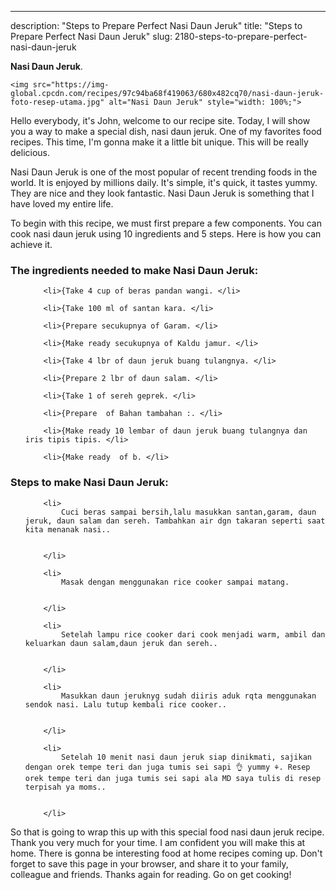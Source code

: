 ---
description: "Steps to Prepare Perfect Nasi Daun Jeruk"
title: "Steps to Prepare Perfect Nasi Daun Jeruk"
slug: 2180-steps-to-prepare-perfect-nasi-daun-jeruk

<p>
	<strong>Nasi Daun Jeruk</strong>. 
	
</p>
<p>
	
	<img src="https://img-global.cpcdn.com/recipes/97c94ba68f419063/680x482cq70/nasi-daun-jeruk-foto-resep-utama.jpg" alt="Nasi Daun Jeruk" style="width: 100%;">
	
	
</p>
<p>
	Hello everybody, it's John, welcome to our recipe site. Today, I will show you a way to make a special dish, nasi daun jeruk. One of my favorites food recipes. This time, I'm gonna make it a little bit unique. This will be really delicious.
</p>
	
<p>
	Nasi Daun Jeruk is one of the most popular of recent trending foods in the world. It is enjoyed by millions daily. It's simple, it's quick, it tastes yummy. They are nice and they look fantastic. Nasi Daun Jeruk is something that I have loved my entire life.
</p>
<p>
	
</p>

<p>
To begin with this recipe, we must first prepare a few components. You can cook nasi daun jeruk using 10 ingredients and 5 steps. Here is how you can achieve it.
</p>

<h3>The ingredients needed to make Nasi Daun Jeruk:</h3>

<ol>
	
		<li>{Take 4 cup of beras pandan wangi. </li>
	
		<li>{Take 100 ml of santan kara. </li>
	
		<li>{Prepare secukupnya of Garam. </li>
	
		<li>{Make ready secukupnya of Kaldu jamur. </li>
	
		<li>{Take 4 lbr of daun jeruk buang tulangnya. </li>
	
		<li>{Prepare 2 lbr of daun salam. </li>
	
		<li>{Take 1 of sereh geprek. </li>
	
		<li>{Prepare  of Bahan tambahan :. </li>
	
		<li>{Make ready 10 lembar of daun jeruk buang tulangnya dan iris tipis tipis. </li>
	
		<li>{Make ready  of b. </li>
	
</ol>
<p>
	
</p>

<h3>Steps to make Nasi Daun Jeruk:</h3>

<ol>
	
		<li>
			Cuci beras sampai bersih,lalu masukkan santan,garam, daun jeruk, daun salam dan sereh. Tambahkan air dgn takaran seperti saat kita menanak nasi..
			
			
		</li>
	
		<li>
			Masak dengan menggunakan rice cooker sampai matang.
			
			
		</li>
	
		<li>
			Setelah lampu rice cooker dari cook menjadi warm, ambil dan keluarkan daun salam,daun jeruk dan sereh..
			
			
		</li>
	
		<li>
			Masukkan daun jeruknyg sudah diiris aduk rqta menggunakan sendok nasi. Lalu tutup kembali rice cooker..
			
			
		</li>
	
		<li>
			Setelah 10 menit nasi daun jeruk siap dinikmati, sajikan dengan orek tempe teri dan juga tumis sei sapi 👌 yummy ⚘. Resep orek tempe teri dan juga tumis sei sapi ala MD saya tulis di resep terpisah ya moms..
			
			
		</li>
	
</ol>

<p>
	
</p>

<p>
	So that is going to wrap this up with this special food nasi daun jeruk recipe. Thank you very much for your time. I am confident you will make this at home. There is gonna be interesting food at home recipes coming up. Don't forget to save this page in your browser, and share it to your family, colleague and friends. Thanks again for reading. Go on get cooking!
</p>
